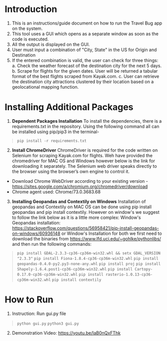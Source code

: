 
# Introduction
1. This is an instructions/guide document on how to run the Travel Bug app on the system.
2. This tool uses a GUI which opens as a separate window as soon as the code is executed.
3. All the output is displayed on the GUI.
4. User must input a combination of  "City, State" in the US for Origin and Destination
5. If the entered combination is valid, the user can check for three things:
	a. Check the weather forecast of the destination city for the next 5 days.
	b. Scrape for flights for the given dates. User will be returned a tabular format of the best flights scraped from Kayak.com. 
	c. User can retrieve the destination city attractions clustered by their location based on a geolocational mapping function.

# Installing Additional Packages
1. **Dependent Packages Installation**
To install the dependencies, there is a requirements.txt in the repository. Using the following command all can be installed using pip/pip3 in the terminal-
>`pip install -r requirements.txt`
2.  **Install ChromeDriver**
ChromeDriver is required for the code written on Selenium for scraping Kayak.com for flights. Weh have provided the chromedriver for MAC OS and Windows however below is the link for downloading it separately. The Selenium web driver speaks directly to the browser using the browser’s own engine to control it.
- Download Chrome WebDriver according to your existing version - https://sites.google.com/a/chromium.org/chromedriver/download
- Chrome agent used: Chrome/73.0.3683.68
3. **Installing Geopandas and Contextily on Windows**
Installation of geopandas and Contextily on MAC OS can be done using pip install geopandas and pip install contextily. However on window's we suggest to follow the link below as it is a little more complex: 
Window's Geopandas installation: https://stackoverflow.com/questions/56958421/pip-install-geopandas-on-windows/60936148
or 
Window's Installation for both we first need to download the binaries from https://www.lfd.uci.edu/~gohlke/pythonlibs/ and then run the following commands:
>`pip install GDAL-2.3.3-cp36-cp36m-win32.whl && setx GDAL_VERSION "2.3.3"`
>`pip install Fiona-1.8.4-cp36-cp36m-win32.whl`
>`pip install geopandas-0.4.0-py2.py3-none-any.whl`
>`pip install proj`
>`pip install Shapely-1.6.4.post1-cp36-cp36m-win32.whl`
>`pip install Cartopy-0.17.0-cp36-cp36m-win32.whl`
>`pip install rasterio-1.0.13-cp36-cp36m-win32.whl`
>`pip install contextily`

# How to Run
1. Instruction:
Run  gui.py file 
>`python gui.py`
>`python3 gui.py`
2. Demonstration Video: https://youtu.be/laB0nQxFThk
